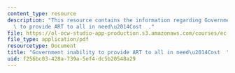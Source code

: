 ```yaml
---
content_type: resource
description: "This resource contains the information regarding Government inability\
  \ to provide ART to all in need\u2014Cost  ."
file: https://ol-ocw-studio-app-production.s3.amazonaws.com/courses/ec-s11-engineering-capacity-in-community-based-healthcare-fall-2005/f256bc03428a739a5ef4dc5b20548a29_MITEC_S11F05_hw2_a.pdf
file_type: application/pdf
resourcetype: Document
title: "Government inability to provide ART to all in need\u2014Cost  "
uid: f256bc03-428a-739a-5ef4-dc5b20548a29
---
```

